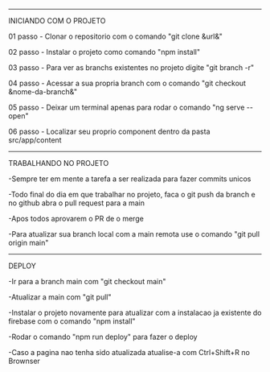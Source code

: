 --------------------------------------------------------
INICIANDO COM O PROJETO

01 passo - Clonar o repositorio com o comando "git clone &url&"

02 passo - Instalar o projeto como comando "npm install"

03 passo - Para ver as branchs existentes no projeto digite "git branch -r"

04 passo - Acessar a sua propria branch com o comando "git checkout &nome-da-branch&"

05 passo - Deixar um terminal apenas para rodar o comando "ng serve --open"

06 passo - Localizar seu proprio component dentro da pasta src/app/content

--------------------------------------------------------
TRABALHANDO NO PROJETO

-Sempre ter em mente a tarefa a ser realizada para fazer commits unicos

-Todo final do dia em que trabalhar no projeto, faca o git push da branch e no github abra o pull request para a main

-Apos todos aprovarem o PR de o merge

-Para atualizar sua branch local com a main remota use o comando "git pull origin main"

--------------------------------------------------------
DEPLOY

-Ir para a branch main com "git checkout main"

-Atualizar a main com "git pull"

-Instalar o projeto novamente para atualizar com a instalacao ja existente do firebase com o comando "npm install"

-Rodar o comando "npm run deploy" para fazer o deploy

-Caso a pagina nao tenha sido atualizada atualise-a com Ctrl+Shift+R no Brownser


